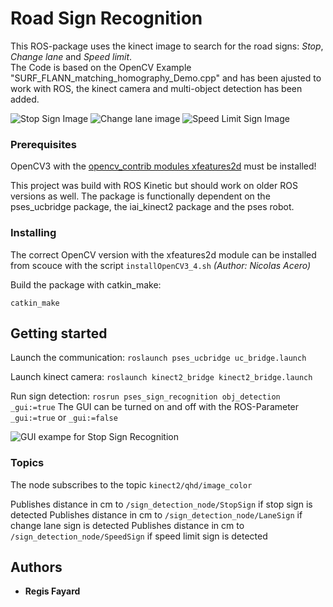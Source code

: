 # Road Sign Recognition

This ROS-package uses the kinect image to search for the road signs: *Stop*, *Change lane* and *Speed limit*.  
The Code is based on the OpenCV Example "SURF_FLANN_matching_homography_Demo.cpp" and has been ajusted to work with ROS, the kinect camera and multi-object detection has been added.


![Stop Sign Image](https://github.com/davidgith/Crash-Test-Dummies/raw/master/pses_sign_recognition/data/objs/stop.png) ![Change lane image](https://github.com/davidgith/Crash-Test-Dummies/raw/master/pses_sign_recognition/data/objs/change_lane.png) ![Speed Limit Sign Image](https://github.com/davidgith/Crash-Test-Dummies/raw/master/pses_sign_recognition/data/objs/50.png)

### Prerequisites

OpenCV3 with the [opencv_contrib modules xfeatures2d](https://github.com/Itseez/opencv_contrib/tree/master/modules/xfeatures2d) must be installed!

This project was build with ROS Kinetic but should work on older ROS versions as well.
The package is functionally dependent on the pses_ucbridge package, the iai_kinect2 package and the pses robot.

### Installing

The correct OpenCV version with the xfeatures2d module can be installed from scouce with the script `installOpenCV3_4.sh` *(Author: Nicolas Acero)*

Build the package with catkin_make:

`catkin_make`

## Getting started
Launch the communication:
`roslaunch pses_ucbridge uc_bridge.launch`

Launch kinect camera:
`roslaunch kinect2_bridge kinect2_bridge.launch`

Run sign detection:
`rosrun pses_sign_recognition obj_detection _gui:=true`
The GUI can be turned on and off with the ROS-Parameter `_gui:=true` or `_gui:=false`

![GUI exampe for Stop Sign Recognition](https://github.com/davidgith/Crash-Test-Dummies/raw/master/pses_sign_recognition/data/gui_example.png)


### Topics

The node subscribes to the topic `kinect2/qhd/image_color`

Publishes distance in cm to `/sign_detection_node/StopSign` if stop sign is detected
Publishes distance in cm to `/sign_detection_node/LaneSign` if change lane sign is detected
Publishes distance in cm to `/sign_detection_node/SpeedSign` if speed limit sign is detected


## Authors

* **Regis Fayard**

